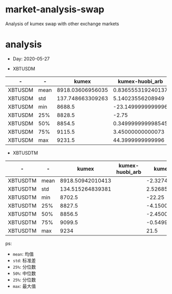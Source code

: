 # market-analysis-swap
Analysis of kumex swap with other exchange markets
# analysis
* Day: 2020-05-27

- XBTUSDM

-|-|kumex|kumex-huobi_arb|kumex-okex_arb
---|---|---|---|---
XBTUSDM | mean | 8918.03606956035 | 0.836555319240137 | -3.22521293471558
XBTUSDM | std | 137.748663309263 | 5.14023556208949 | 4.65778964656838
XBTUSDM | min | 8688.5 | -23.1499999999996 | -61
XBTUSDM | 25% | 8828.5 | -2.75 | -6.45000000000073
XBTUSDM | 50% | 8854.5 | 0.349999999998545 | -4.25
XBTUSDM | 75% | 9115.5 | 3.45000000000073 | -0.950000000000728
XBTUSDM | max | 9231.5 | 44.3999999999996 | 32.1000000000004


- XBTUSDTM

-|-|kumex|kumex-huobi_arb|kumex-okex_arb
---|---|---|---|---
XBTUSDTM | mean | 8918.50942010413 |  | -2.3274607521114
XBTUSDTM | std | 134.515264839381 |  | 2.52685194249333
XBTUSDTM | min | 8702.5 |  | -22.25
XBTUSDTM | 25% | 8827.5 |  | -4.15000000000146
XBTUSDTM | 50% | 8856.5 |  | -2.45000000000073
XBTUSDTM | 75% | 9099.5 |  | -0.549999999999272
XBTUSDTM | max | 9234 |  | 21.5


ps: 
- `mean`: 均值
- `std`: 标准差
- `25%`: 分位数
- `50%`: 中位数
- `25%`: 分位数
- `max`: 最大值